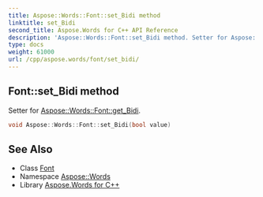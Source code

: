 ```yaml
---
title: Aspose::Words::Font::set_Bidi method
linktitle: set_Bidi
second_title: Aspose.Words for C++ API Reference
description: 'Aspose::Words::Font::set_Bidi method. Setter for Aspose::Words::Font::get_Bidi in C++.'
type: docs
weight: 61000
url: /cpp/aspose.words/font/set_bidi/
---
```

## Font::set_Bidi method


Setter for [Aspose::Words::Font::get_Bidi](../get_bidi/).

```cpp
void Aspose::Words::Font::set_Bidi(bool value)
```

## See Also

* Class [Font](../)
* Namespace [Aspose::Words](../../)
* Library [Aspose.Words for C++](../../../)
